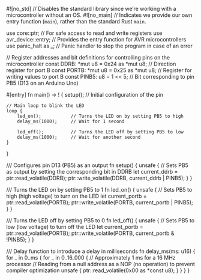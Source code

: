 #![no_std]               // Disables the standard library since we’re working with a microcontroller without an OS.
#![no_main]              // Indicates we provide our own entry function (`main`), rather than the standard Rust `main`.

use core::ptr;           // For safe access to read and write registers
use avr_device::entry;   // Provides the entry function for AVR microcontrollers
use panic_halt as _;     // Panic handler to stop the program in case of an error

// Register addresses and bit definitions for controlling pins on the microcontroller
const DDRB: *mut u8 = 0x24 as *mut u8;    // Direction register for port B
const PORTB: *mut u8 = 0x25 as *mut u8;   // Register for writing values to port B
const PINB5: u8 = 1 << 5;                 // Bit corresponding to pin PB5 (D13 on an Arduino Uno)

#[entry]
fn main() -> ! {
    setup();  // Initial configuration of the pin

    // Main loop to blink the LED
    loop {
        led_on();           // Turns the LED on by setting PB5 to high
        delay_ms(1000);     // Wait for 1 second

        led_off();          // Turns the LED off by setting PB5 to low
        delay_ms(1000);     // Wait for another second
    }
}

/// Configures pin D13 (PB5) as an output
fn setup() {
    unsafe {
        // Sets PB5 as output by setting the corresponding bit in DDRB
        let current_ddrb = ptr::read_volatile(DDRB);
        ptr::write_volatile(DDRB, current_ddrb | PINB5);
    }
}

/// Turns the LED on by setting PB5 to 1
fn led_on() {
    unsafe {
        // Sets PB5 to high (high voltage) to turn on the LED
        let current_portb = ptr::read_volatile(PORTB);
        ptr::write_volatile(PORTB, current_portb | PINB5);
    }
}

/// Turns the LED off by setting PB5 to 0
fn led_off() {
    unsafe {
        // Sets PB5 to low (low voltage) to turn off the LED
        let current_portb = ptr::read_volatile(PORTB);
        ptr::write_volatile(PORTB, current_portb & !PINB5);
    }
}

/// Delay function to introduce a delay in milliseconds
fn delay_ms(ms: u16) {
    for _ in 0..ms {
        for _ in 0..16_000 {  // Approximately 1 ms for a 16 MHz processor
            // Reading from a null address as a NOP (no operation) to prevent compiler optimization
            unsafe { ptr::read_volatile(0x00 as *const u8); }
        }
    }
}
